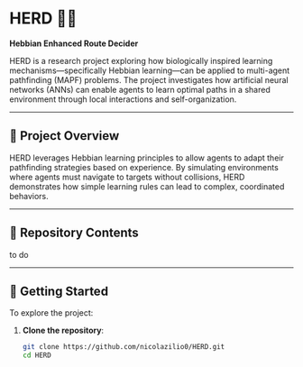 # HERD 🧠🐑  
**Hebbian Enhanced Route Decider**

HERD is a research project exploring how biologically inspired learning mechanisms—specifically Hebbian learning—can be applied to multi-agent pathfinding (MAPF) problems. The project investigates how artificial neural networks (ANNs) can enable agents to learn optimal paths in a shared environment through local interactions and self-organization.

---

## 🧬 Project Overview

HERD leverages Hebbian learning principles to allow agents to adapt their pathfinding strategies based on experience. By simulating environments where agents must navigate to targets without collisions, HERD demonstrates how simple learning rules can lead to complex, coordinated behaviors.

---

## 📁 Repository Contents

to do

---

## 🚀 Getting Started

To explore the project:

1. **Clone the repository**:
   ```bash
   git clone https://github.com/nicolazilio0/HERD.git
   cd HERD
